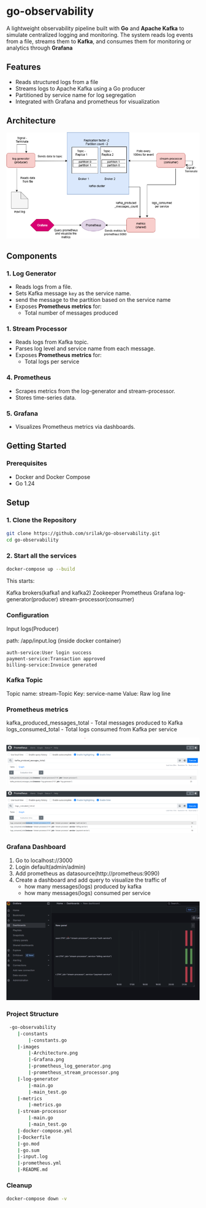 # go-observability
 A lightweight observability pipeline built with **Go** and **Apache Kafka** to simulate centralized logging and monitoring. The system reads log events from a file, streams them to **Kafka**, and consumes them for monitoring or analytics through **Grafana**

## Features

- Reads structured logs from a file
- Streams logs to Apache Kafka using a Go producer
- Partitioned by service name for log segregation
- Integrated with Grafana and prometheus for visualization

## Architecture

![Screenshot](images/Architecture.png)

## Components
### 1. **Log Generator**
- Reads logs from a file.
- Sets Kafka message `key` as the service name.
- send the message to the partition based on the service name
- Exposes **Prometheus metrics** for:
  - Total number of messages produced
### 1. **Stream Processor**
- Reads logs from Kafka topic.
- Parses log level and service name from each message.
- Exposes **Prometheus metrics** for:
  - Total logs per service

### 4. **Prometheus**
- Scrapes metrics from the log-generator and stream-processor.
- Stores time-series data.

### 5. **Grafana**
- Visualizes Prometheus metrics via dashboards.

## Getting Started

### Prerequisites
- Docker and Docker Compose
- Go 1.24

## Setup
### 1. Clone the Repository
```bash
git clone https://github.com/srilak/go-observability.git
cd go-observability
```

### 2. Start all the services
```bash
docker-compose up --build
```
This starts:

Kafka brokers(kafka1 and kafka2)
Zookeeper
Prometheus
Grafana
log-generator(producer)
stream-processor(consumer)

### Configuration

Input logs(Producer)

path: /app/input.log (inside docker container)

```
auth-service:User login success
payment-service:Transaction approved
billing-service:Invoice generated
```
### Kafka Topic
Topic name: stream-Topic
Key: service-name
Value: Raw log line

### Prometheus metrics

kafka_produced_messages_total - Total messages produced to Kafka
logs_consumed_total - Total logs consumed from Kafka per service

![Screenshot](images/prometheus_log_generator.png)

![Screenshot](images/prometheus_stream_processor.png)

### Grafana Dashboard
1. Go to localhost://3000
2. Login default(admin/admin)
3. Add prometheus as datasource(http://prometheus:9090)
4. Create a dashboard and add query to visualize the traffic of
    - how many messages(logs) produced by kafka
    - how many messages(logs) consumed per service

![Screenshot](images/Grafana.png)

### Project Structure
```bash
 -go-observability
    |-constants
        |-constants.go
    |-images
        |-Architecture.png
        |-Grafana.png
        |-prometheus_log_generator.png
        |-prometheus_stream_processor.png
    |-log-generator
        |-main.go
        |-main_test.go
    |-metrics
        |-metrics.go
    |-stream-processor
        |-main.go
        |-main_test.go
    |-docker-compose.yml
    |-Dockerfile
    |-go.mod
    |-go.sum
    |-input.log
    |-prometheus.yml
    |-README.md
```

### Cleanup

```bash
docker-compose down -v
```

